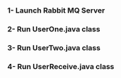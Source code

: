 ### 1- Launch Rabbit MQ Server
### 2- Run UserOne.java class
### 3- Run UserTwo.java class
### 4- Run UserReceive.java class